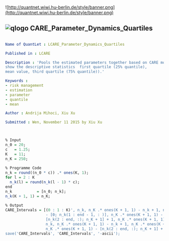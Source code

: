 
![http://quantnet.wiwi.hu-berlin.de/style/banner.png](http://quantnet.wiwi.hu-berlin.de/style/banner.png)

## ![qlogo](http://quantnet.wiwi.hu-berlin.de/graphics/quantlogo.png) **CARE_Parameter_Dynamics_Quartiles**


```yaml

Name of QuantLet : LCARE_Parameter_Dynamics_Quartiles

Published in : LCARE

Description : 'Pools the estimated parameters together based on CARE model, and
show the descriptive statistics  first quartile (25% quantile), 
mean value, third quartile (75% quantile)).'

Keywords : 
- risk management
- estimation
- parameter
- quantile
- mean

Author : Andrija Mihoci, Xiu Xu

Submitted : Wen, November 11 2015 by Xiu Xu
```



```R


% Input
n_0 = 20;         
c   = 1.25;       
K   = 11;         
n_K = 250;        
 
% Programme Code
n_k = round((n_0 * c)) .* ones(K, 1);
for l = 2 : K
  n_k(l) = round(n_k(l - 1) * c);
end
n_k           = [n_0; n_k]; 
n_k(K + 1, 1) = n_K;
 
% Output
CARE_Intervals = [(0 : 1 : K)', n_k, n_K .* ones(K + 1, 1) - n_k + 1, n_K .* ones(K + 1, 1)...
                  - [0; n_k(1 : end - 1, : )], n_K .* ones(K + 1, 1) - ...
                  [n_k(2 : end, :); n_K + 1] + 1, n_K .* ones(K + 1, 1) - ...
                  n_k, n_K .* ones(K + 1, 1) - n_k + 1, n_K .* ones(K + 1, 1), ...
                  n_K .* ones(K + 1, 1) - [n_k(2 : end, :); n_K + 1] + 1, n_K .* ones(K + 1, 1)];
save('CARE_Intervals', 'CARE_Intervals', '-ascii');


